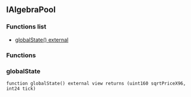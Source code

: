 
## IAlgebraPool

### Functions list
- [globalState() external](#globalstate)

### Functions
### globalState

```solidity
function globalState() external view returns (uint160 sqrtPriceX96, int24 tick)
```

